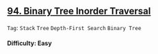 ## [94. Binary Tree Inorder Traversal](https://leetcode.com/problems/binary-tree-inorder-traversal)

```Tag```: ```Stack``` ```Tree``` ```Depth-First Search``` ```Binary Tree```

#### Difficulty: Easy
